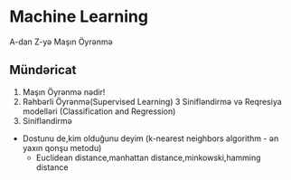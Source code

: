 # Machine Learning 
A-dan Z-yə Maşın Öyrənmə

## Mündəricat

1. Maşın Öyrənmə nədir!
2. Rəhbərli Öyrənmə(Supervised Learning)
3 Sinifləndirmə və Reqresiya modelləri (Classification and Regression)
4. Sinifləndirmə
  - Dostunu de,kim olduğunu deyim (k-nearest neighbors algorithm - ən yaxın qonşu metodu)
    - Euclidean distance,manhattan distance,minkowski,hamming distance

